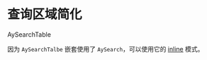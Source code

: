 # 查询区域简化

<Badge>AySearchTable</Badge>

因为 `AySearchTalbe` 嵌套使用了 `AySearch`，可以使用它的 [inline](../../components/form/ay-search#平铺展示) 模式。

<code src="./page/index.tsx" />
